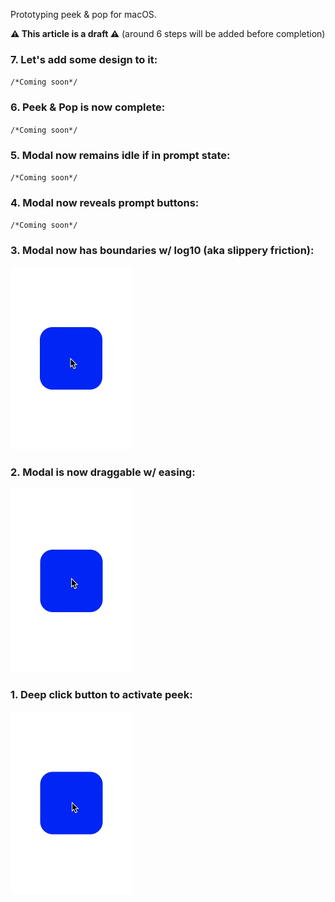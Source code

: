 Prototyping peek & pop for macOS<!--more-->. 

**⚠️️ This article is a draft ⚠️️** (around 6 steps will be added before completion)  

### 7. Let's add some design to it:

`/*Coming soon*/`

### 6. Peek & Pop is now complete:

`/*Coming soon*/`

### 5. Modal now remains idle if in prompt state:

`/*Coming soon*/`

### 4. Modal now reveals prompt buttons:

`/*Coming soon*/`

### 3. Modal now has boundaries w/ log10 (aka slippery friction):

<img width="195" alt="img" src="https://raw.githubusercontent.com/stylekit/img/master/modal_log10.gif?maxAge=2592003">

### 2. Modal is now draggable w/ easing:

<img width="195" alt="img" src="https://raw.githubusercontent.com/stylekit/img/master/modal_drag.gif?maxAge=2592001">

### 1. Deep click button to activate peek:

<img width="195" alt="img" src="https://raw.githubusercontent.com/stylekit/img/master/modal_pop.gif?maxAge=2592000">

